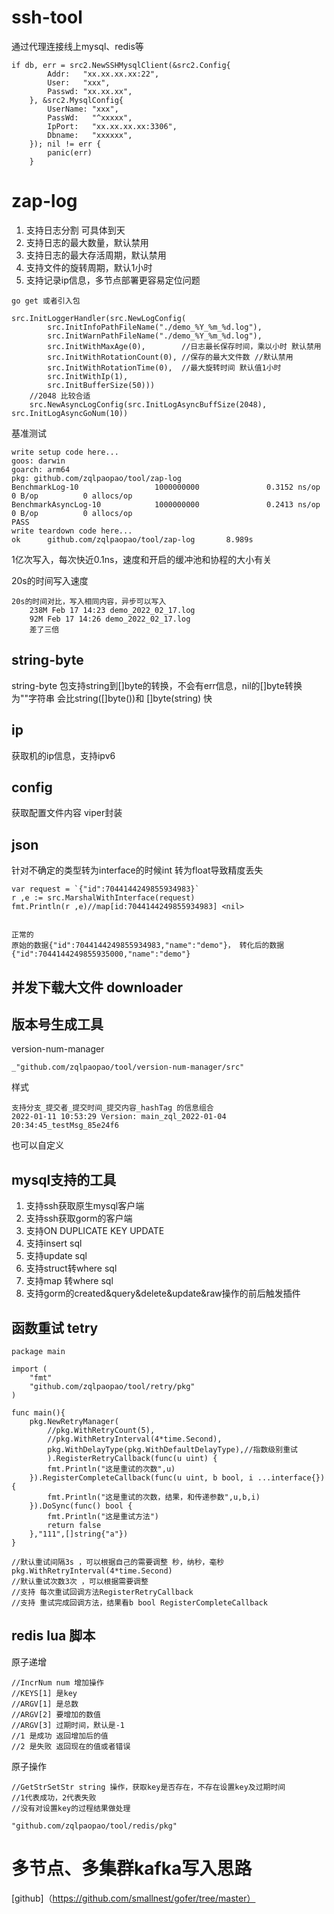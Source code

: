 # ssh-tool
通过代理连接线上mysql、redis等
```
if db, err = src2.NewSSHMysqlClient(&src2.Config{
		Addr:   "xx.xx.xx.xx:22",
		User:   "xxx",
		Passwd: "xx.xx.xx",
	}, &src2.MysqlConfig{
		UserName: "xxx",
		PassWd:   "^xxxxx",
		IpPort:   "xx.xx.xx.xx:3306",
		Dbname:   "xxxxxx",
	}); nil != err {
		panic(err)
	}
```


# zap-log
1. 支持日志分割 可具体到天
2. 支持日志的最大数量，默认禁用
3. 支持日志的最大存活周期，默认禁用
4. 支持文件的旋转周期，默认1小时
5. 支持记录ip信息，多节点部署更容易定位问题

```
go get 或者引入包

src.InitLoggerHandler(src.NewLogConfig(
		src.InitInfoPathFileName("./demo_%Y_%m_%d.log"),
		src.InitWarnPathFileName("./demo_%Y_%m_%d.log"),
		src.InitWithMaxAge(0),        //日志最长保存时间，乘以小时 默认禁用
		src.InitWithRotationCount(0), //保存的最大文件数 //默认禁用
		src.InitWithRotationTime(0),  //最大旋转时间 默认值1小时
		src.InitWithIp(1),
		src.InitBufferSize(50)))
	//2048 比较合适
	src.NewAsyncLogConfig(src.InitLogAsyncBuffSize(2048), src.InitLogAsyncGoNum(10))
```
基准测试
```
write setup code here...
goos: darwin
goarch: arm64
pkg: github.com/zqlpaopao/tool/zap-log
BenchmarkLog-10                 1000000000               0.3152 ns/op          0 B/op          0 allocs/op
BenchmarkAsyncLog-10            1000000000               0.2413 ns/op          0 B/op          0 allocs/op
PASS
write teardown code here...
ok      github.com/zqlpaopao/tool/zap-log       8.989s
```
1亿次写入，每次快近0.1ns，速度和开启的缓冲池和协程的大小有关

20s的时间写入速度
```
20s的时间对比，写入相同内容，异步可以写入
	238M Feb 17 14:23 demo_2022_02_17.log
 	92M Feb 17 14:26 demo_2022_02_17.log
	差了三倍
```

## string-byte
string-byte 包支持string到[]byte的转换，不会有err信息，nil的[]byte转换为""字符串
会比string([]byte())和 []byte(string) 快

## ip
获取机的ip信息，支持ipv6


## config
获取配置文件内容 viper封装

## json
针对不确定的类型转为interface的时候int 转为float导致精度丢失
```
var request = `{"id":7044144249855934983}`
r ,e := src.MarshalWithInterface(request)
fmt.Println(r ,e)//map[id:7044144249855934983] <nil>


正常的
原始的数据{"id":7044144249855934983,"name":"demo"}， 转化后的数据{"id":7044144249855935000,"name":"demo"}
```

## 并发下载大文件 downloader

## 版本号生成工具
version-num-manager
```
_"github.com/zqlpaopao/tool/version-num-manager/src"
```
样式
```
支持分支_提交者_提交时间_提交内容_hashTag 的信息组合
2022-01-11 10:53:29 Version: main_zql_2022-01-04 20:34:45_testMsg_85e24f6
```
也可以自定义

## mysql支持的工具
1. 支持ssh获取原生mysql客户端
2. 支持ssh获取gorm的客户端
3. 支持ON DUPLICATE KEY UPDATE
4. 支持insert sql
5. 支持update sql
6. 支持struct转where sql
7. 支持map 转where sql
8. 支持gorm的created&query&delete&update&raw操作的前后触发插件

## 函数重试 tetry
```
package main

import (
	"fmt"
	"github.com/zqlpaopao/tool/retry/pkg"
)

func main(){
	pkg.NewRetryManager(
		//pkg.WithRetryCount(5),
		//pkg.WithRetryInterval(4*time.Second),
		pkg.WithDelayType(pkg.WithDefaultDelayType),//指数级别重试
		).RegisterRetryCallback(func(u uint) {
		fmt.Println("这是重试的次数",u)
	}).RegisterCompleteCallback(func(u uint, b bool, i ...interface{}) {
		fmt.Println("这是重试的次数，结果，和传递参数",u,b,i)
	}).DoSync(func() bool {
		fmt.Println("这是重试方法")
		return false
	},"111",[]string{"a"})
}

//默认重试间隔3s ，可以根据自己的需要调整 秒，纳秒，毫秒 pkg.WithRetryInterval(4*time.Second)
//默认重试次数3次 ，可以根据需要调整
//支持 每次重试回调方法RegisterRetryCallback
//支持 重试完成回调方法，结果看b bool RegisterCompleteCallback
```
## redis lua 脚本

原子递增
```
//IncrNum num 增加操作
//KEYS[1] 是key
//ARGV[1] 是总数
//ARGV[2] 要增加的数值
//ARGV[3] 过期时间，默认是-1
//1 是成功 返回增加后的值
//2 是失败 返回现在的值或者错误
```
原子操作
```
//GetStrSetStr string 操作，获取key是否存在，不存在设置key及过期时间
//1代表成功，2代表失败
//没有对设置key的过程结果做处理
```
```
"github.com/zqlpaopao/tool/redis/pkg"
```

# 多节点、多集群kafka写入思路
[github]（https://github.com/smallnest/gofer/tree/master）
